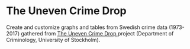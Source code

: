# The Uneven Crime Drop
Create and customize graphs and tables from Swedish crime data (1973-2017) gathered from [The Uneven Crime Drop ](http://su.diva-portal.org/smash/get/diva2:1426121/FULLTEXT02.pdf) project (Department of Criminology, University of Stockholm). 

